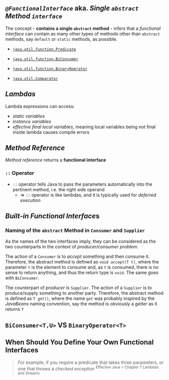 ## *`@FunctionalInterface`* aka. *Single `abstract` Method `interface`*
The concept - **contains a single `abstract` method** - infers that a *functional interface* can contain as many other types of methods other than `abstract` methods, say `default` or `static` methods, as possible.
* [`java.util.function.Predicate`](https://docs.oracle.com/javase/8/docs/api/java/util/function/Predicate.html)
* [`java.util.function.BiConsumer`](https://docs.oracle.com/javase/8/docs/api/java/util/function/BiConsumer.html)
* [`java.util.function.BinaryOperator`](https://docs.oracle.com/javase/8/docs/api/java/util/function/BiOperator.html)

* [`java.util.Comparator`](https://docs.oracle.com/javase/8/docs/api/java/util/Comparator.html)

## *Lambdas*
Lambda expressions can access:
* *static variables*
* *instance variables*
* *effective final local variables*, meaning local variables being not final inside lambda causes compile errors

## *Method Reference*
*Method reference* returns a **functional interface**
### `::` Operator
* `::` operator tells Java to pass the parameters automatically into the pertinent method, i.e. the right side operand
  * => `::` operator is like lambdas, and it is typically used for *deferred execution*

## *Built-in Functional Interface*s
### Naming of the `abstract` Method in `Consumer` and `Supplier`
As the names of the two interfaces imply, they can be considered as the two counterparts in the context of *producer/consumer problem*. 

The action of a `Consumer` is to *accept* something and then consume it.  Therefore, the abstract method is defined as `void accept(T t)`, where the parameter `t` is the element to consume and, as `t` is consumed, there is no sense to return anything, and thus the return type is `void`. The same goes with `BiConsumer`.
  
The counterpart of *producer* is `Supplier`. The action of a `Supplier` is to produce/supply something to another party. Therefore, the abstract method is defined as `T get()`, where the name `get` was probably inspired by the *JavaBeans* naming convention, say the method is obviously a *getter* as it returns `T`
 
## `BiConsumer<T,U>` VS `BinaryOperator<T>`

## When Should You Define Your Own Functional Interfaces
> For example, if you require a predicate that takes three parameters, or one that throws a *checked exception* <sup>Effective Java > Chapter 7 Lambdas and Streams</sup>
 


